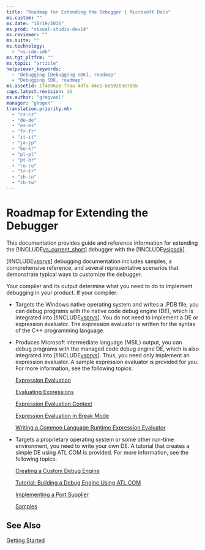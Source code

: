 ```yaml
---
title: "Roadmap for Extending the Debugger | Microsoft Docs"
ms.custom: ""
ms.date: "10/19/2016"
ms.prod: "visual-studio-dev14"
ms.reviewer: ""
ms.suite: ""
ms.technology: 
  - "vs-ide-sdk"
ms.tgt_pltfrm: ""
ms.topic: "article"
helpviewer_keywords: 
  - "debugging [Debugging SDK], roadmap"
  - "Debugging SDK, roadmap"
ms.assetid: 1f4096a8-f7aa-4dfa-84e1-6d59263e70bb
caps.latest.revision: 16
ms.author: "gregvanl"
manager: "ghogen"
translation.priority.mt: 
  - "cs-cz"
  - "de-de"
  - "es-es"
  - "fr-fr"
  - "it-it"
  - "ja-jp"
  - "ko-kr"
  - "pl-pl"
  - "pt-br"
  - "ru-ru"
  - "tr-tr"
  - "zh-cn"
  - "zh-tw"
---
```

# Roadmap for Extending the Debugger
This documentation provides guide and reference information for extending the [!INCLUDE[vs_current_short](../code-quality/includes/vs_current_short_md.md)] debugger with the [!INCLUDE[vsipsdk](../extensibility/includes/vsipsdk_md.md)].  
  
 [!INCLUDE[vsprvs](../code-quality/includes/vsprvs_md.md)] debugging documentation includes samples, a comprehensive reference, and several representative scenarios that demonstrate typical ways to customize the debugger.  
  
 Your compiler and its output determine what you need to do to implement debugging in your product. If your compiler:  
  
-   Targets the Windows native operating system and writes a .PDB file, you can debug programs with the native code debug engine (DE), which is integrated into [!INCLUDE[vsprvs](../code-quality/includes/vsprvs_md.md)]. You do not need to implement a DE or expression evaluator. The expression evaluator is written for the syntax of the C++ programming language.  
  
-   Produces Microsoft intermediate language (MSIL) output, you can debug programs with the managed code debug engine DE, which is also integrated into [!INCLUDE[vsprvs](../code-quality/includes/vsprvs_md.md)]. Thus, you need only implement an expression evaluator. A sample expression evaluator is provided for you. For more information, see the following topics:  
  
     [Expression Evaluation](../extensibility/expression-evaluation--visual-studio-debugging-sdk-.md)  
  
     [Evaluating Expressions](../extensibility/evaluating-expressions.md)  
  
     [Expression Evaluation Context](../extensibility/expression-evaluation-context.md)  
  
     [Expression Evaluation in Break Mode](../extensibility/expression-evaluation-in-break-mode.md)  
  
     [Writing a Common Language Runtime Expression Evaluator](../extensibility/writing-a-common-language-runtime-expression-evaluator.md)  
  
-   Targets a proprietary operating system or some other run-time environment, you need to write your own DE. A tutorial that creates a simple DE using ATL COM is provided. For more information, see the following topics:  
  
     [Creating a Custom Debug Engine](../extensibility/creating-a-custom-debug-engine.md)  
  
     [Tutorial: Building a Debug Engine Using ATL COM](http://msdn.microsoft.com/en-us/9097b71e-1fe7-48f7-bc00-009e25940c24)  
  
     [Implementing a Port Supplier](../extensibility/implementing-a-port-supplier.md)  
  
     [Samples](../extensibility/visual-studio-debugging-samples.md)  
  
## See Also  
 [Getting Started](../extensibility/getting-started-with-debugger-extensibility.md)